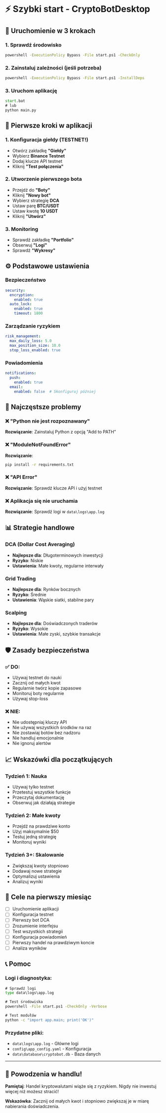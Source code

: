 # ⚡ Szybki start - CryptoBotDesktop

## 🚀 Uruchomienie w 3 krokach

### 1. Sprawdź środowisko
```cmd
powershell -ExecutionPolicy Bypass -File start.ps1 -CheckOnly
```

### 2. Zainstaluj zależności (jeśli potrzeba)
```cmd
powershell -ExecutionPolicy Bypass -File start.ps1 -InstallDeps
```

### 3. Uruchom aplikację
```cmd
start.bat
# lub
python main.py
```

## 🎯 Pierwsze kroki w aplikacji

### 1. Konfiguracja giełdy (TESTNET!)
- Otwórz zakładkę **"Giełdy"**
- Wybierz **Binance Testnet**
- Dodaj klucze API testnet
- Kliknij **"Test połączenia"**

### 2. Utworzenie pierwszego bota
- Przejdź do **"Boty"**
- Kliknij **"Nowy bot"**
- Wybierz strategię **DCA**
- Ustaw parę **BTC/USDT**
- Ustaw kwotę **10 USDT**
- Kliknij **"Utwórz"**

### 3. Monitoring
- Sprawdź zakładkę **"Portfolio"**
- Obserwuj **"Logi"**
- Sprawdź **"Wykresy"**

## ⚙️ Podstawowe ustawienia

### Bezpieczeństwo
```yaml
security:
  encryption:
    enabled: true
  auto_lock:
    enabled: true
    timeout: 1800
```

### Zarządzanie ryzykiem
```yaml
risk_management:
  max_daily_loss: 5.0
  max_position_size: 10.0
  stop_loss_enabled: true
```

### Powiadomienia
```yaml
notifications:
  push:
    enabled: true
  email:
    enabled: false  # Skonfiguruj później
```

## 🔧 Najczęstsze problemy

### ❌ "Python nie jest rozpoznawany"
**Rozwiązanie**: Zainstaluj Python z opcją "Add to PATH"

### ❌ "ModuleNotFoundError"
**Rozwiązanie**: 
```cmd
pip install -r requirements.txt
```

### ❌ "API Error"
**Rozwiązanie**: Sprawdź klucze API i użyj testnet

### ❌ Aplikacja się nie uruchamia
**Rozwiązanie**: Sprawdź logi w `data\logs\app.log`

## 📊 Strategie handlowe

### DCA (Dollar Cost Averaging)
- **Najlepsze dla**: Długoterminowych inwestycji
- **Ryzyko**: Niskie
- **Ustawienia**: Małe kwoty, regularne interwały

### Grid Trading
- **Najlepsze dla**: Rynków bocznych
- **Ryzyko**: Średnie
- **Ustawienia**: Wąskie siatki, stabilne pary

### Scalping
- **Najlepsze dla**: Doświadczonych traderów
- **Ryzyko**: Wysokie
- **Ustawienia**: Małe zyski, szybkie transakcje

## 🛡️ Zasady bezpieczeństwa

### ✅ DO:
- Używaj testnet do nauki
- Zacznij od małych kwot
- Regularnie twórz kopie zapasowe
- Monitoruj boty regularnie
- Używaj stop-loss

### ❌ NIE:
- Nie udostępniaj kluczy API
- Nie używaj wszystkich środków na raz
- Nie zostawiaj botów bez nadzoru
- Nie handluj emocjonalnie
- Nie ignoruj alertów

## 📈 Wskazówki dla początkujących

### Tydzień 1: Nauka
- Używaj tylko testnet
- Przetestuj wszystkie funkcje
- Przeczytaj dokumentację
- Obserwuj jak działają strategie

### Tydzień 2: Małe kwoty
- Przejdź na prawdziwe konto
- Użyj maksymalnie $50
- Testuj jedną strategię
- Monitoruj wyniki

### Tydzień 3+: Skalowanie
- Zwiększaj kwoty stopniowo
- Dodawaj nowe strategie
- Optymalizuj ustawienia
- Analizuj wyniki

## 🎯 Cele na pierwszy miesiąc

- [ ] Uruchomienie aplikacji
- [ ] Konfiguracja testnet
- [ ] Pierwszy bot DCA
- [ ] Zrozumienie interfejsu
- [ ] Test wszystkich strategii
- [ ] Konfiguracja powiadomień
- [ ] Pierwszy handel na prawdziwym koncie
- [ ] Analiza wyników

## 📞 Pomoc

### Logi i diagnostyka:
```cmd
# Sprawdź logi
type data\logs\app.log

# Test środowiska
powershell -File start.ps1 -CheckOnly -Verbose

# Test modułów
python -c "import app.main; print('OK')"
```

### Przydatne pliki:
- `data\logs\app.log` - Główne logi
- `config\app_config.yaml` - Konfiguracja
- `data\database\cryptobot.db` - Baza danych

---

## 🎉 Powodzenia w handlu!

**Pamiętaj**: Handel kryptowalutami wiąże się z ryzykiem. Nigdy nie inwestuj więcej niż możesz stracić!

**Wskazówka**: Zacznij od małych kwot i stopniowo zwiększaj je w miarę nabierania doświadczenia.